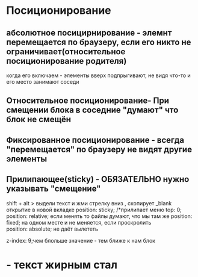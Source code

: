 # Посиционирование
## абсолютное посицирнирование - элемнт перемещается по браузеру, если его никто не ограничивает(относительное посиционирование родителя)
когда его включаем - элементы вверх подпрыгивают, не видя что-то и его место занимают соседи

## Относительное посиционирование- При смещении блока в соседние "думают" что блок не смещён

## Фиксированное посиционирование - всегда "перемещается" по браузеру не видят другие элементы
## Прилипающее(sticky) - ОБЯЗАТЕЛЬНО нужно указывать "смещение"


shift + alt > выдели текст и жми стрелку вниз , скопирует
_blank открытие в новой вкладке
position: sticky; /*прилипает меню
    top: 0;
position: relative; если менять то файлы думают, что мы там же
 position: fixed; на одном месте и не меняется, если проскролить   
 position: absolute; не даёт вылететь

 z-index: 9;чем блольше значение - тем ближе к нам блок
# - текст жирным стал
